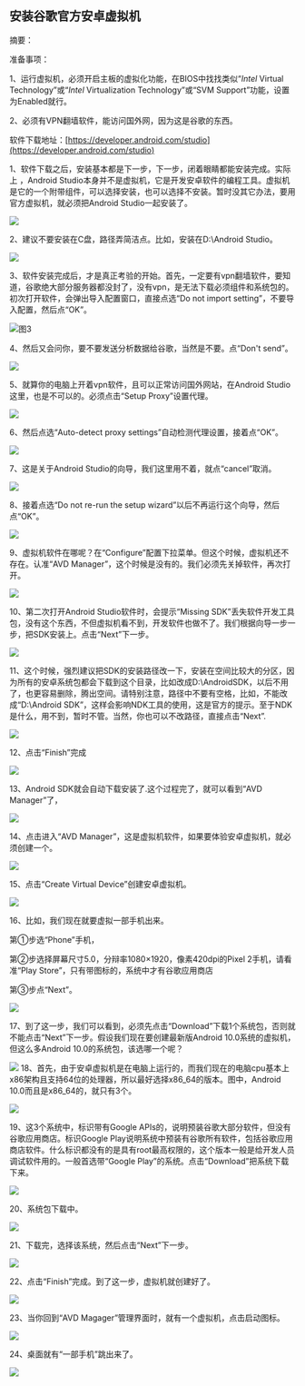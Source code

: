 ##                                  **安装谷歌官方安卓虚拟机**

摘要：

准备事项：

1、运行虚拟机，必须开启主板的虚拟化功能，在BIOS中找找类似“*Intel* Virtual Technology”或“*Intel* Virtualization Technology”或“SVM Support”功能，设置为Enabled就行。

2、必须有VPN翻墙软件，能访问国外网，因为这是谷歌的东西。

软件下载地址：[https://developer.android.com/studio](https://developer.android.com/studio)

1、软件下载之后，安装基本都是下一步，下一步，闭着眼睛都能安装完成。实际上 ，Android Studio本身并不是虚拟机，它是开发安卓软件的编程工具。虚拟机是它的一个附带组件，可以选择安装，也可以选择不安装。暂时没其它办法，要用官方虚拟机，就必须把Android Studio一起安装了。

![](https://iyzh635428.github.io/img/安装谷歌官方安卓虚拟机/1.jpg)

2、建议不要安装在C盘，路径弄简洁点。比如，安装在D:\Android Studio。

![](https://iyzh635428.github.io/img/安装谷歌官方安卓虚拟机/2.jpg)

3、软件安装完成后，才是真正考验的开始。首先，一定要有vpn翻墙软件，要知道，谷歌绝大部分服务器都没封了，没有vpn，是无法下载必须组件和系统包的。初次打开软件，会弹出导入配置窗口，直接点选“Do not import setting”，不要导入配置，然后点“OK”。

![图3](https://raw.githubusercontent.com/iyzh635428/iyzh635428.github.io/master/img/%E5%AE%89%E8%A3%85%E8%B0%B7%E6%AD%8C%E5%AE%98%E6%96%B9%E5%AE%89%E5%8D%93%E8%99%9A%E6%8B%9F%E6%9C%BA/3.jpg)

4、然后又会问你，要不要发送分析数据给谷歌，当然是不要。点“Don't send”。

![](https://raw.githubusercontent.com/iyzh635428/iyzh635428.github.io/master/img/%E5%AE%89%E8%A3%85%E8%B0%B7%E6%AD%8C%E5%AE%98%E6%96%B9%E5%AE%89%E5%8D%93%E8%99%9A%E6%8B%9F%E6%9C%BA/4.jpg)

5、就算你的电脑上开着vpn软件，且可以正常访问国外网站，在Android Studio这里，也是不可以的。必须点击“Setup Proxy”设置代理。

![](https://raw.githubusercontent.com/iyzh635428/iyzh635428.github.io/master/img/%E5%AE%89%E8%A3%85%E8%B0%B7%E6%AD%8C%E5%AE%98%E6%96%B9%E5%AE%89%E5%8D%93%E8%99%9A%E6%8B%9F%E6%9C%BA/5.jpg)

6、然后点选“Auto-detect proxy settings”自动检测代理设置，接着点“OK”。

![](https://raw.githubusercontent.com/iyzh635428/iyzh635428.github.io/master/img/%E5%AE%89%E8%A3%85%E8%B0%B7%E6%AD%8C%E5%AE%98%E6%96%B9%E5%AE%89%E5%8D%93%E8%99%9A%E6%8B%9F%E6%9C%BA/6.jpg)

7、这是关于Android Studio的向导，我们这里用不着，就点“cancel”取消。

![](https://raw.githubusercontent.com/iyzh635428/iyzh635428.github.io/master/img/%E5%AE%89%E8%A3%85%E8%B0%B7%E6%AD%8C%E5%AE%98%E6%96%B9%E5%AE%89%E5%8D%93%E8%99%9A%E6%8B%9F%E6%9C%BA/7.jpg)

8、接着点选“Do not re-run the setup wizard”以后不再运行这个向导，然后点“OK”。

![](https://raw.githubusercontent.com/iyzh635428/iyzh635428.github.io/master/img/%E5%AE%89%E8%A3%85%E8%B0%B7%E6%AD%8C%E5%AE%98%E6%96%B9%E5%AE%89%E5%8D%93%E8%99%9A%E6%8B%9F%E6%9C%BA/8.jpg)

9、虚拟机软件在哪呢？在“Configure”配置下拉菜单。但这个时候，虚拟机还不存在。认准“AVD Manager”，这个时候是没有的。我们必须先关掉软件，再次打开。

![](https://raw.githubusercontent.com/iyzh635428/iyzh635428.github.io/master/img/%E5%AE%89%E8%A3%85%E8%B0%B7%E6%AD%8C%E5%AE%98%E6%96%B9%E5%AE%89%E5%8D%93%E8%99%9A%E6%8B%9F%E6%9C%BA/9.jpg)

10、第二次打开Android Studio软件时，会提示“Missing SDK”丢失软件开发工具包，没有这个东西，不但虚拟机看不到，开发软件也做不了。我们根据向导一步一步，把SDK安装上。点击“Next”下一步。

![](https://raw.githubusercontent.com/iyzh635428/iyzh635428.github.io/master/img/%E5%AE%89%E8%A3%85%E8%B0%B7%E6%AD%8C%E5%AE%98%E6%96%B9%E5%AE%89%E5%8D%93%E8%99%9A%E6%8B%9F%E6%9C%BA/10.jpg)

11、这个时候，强烈建议把SDK的安装路径改一下，安装在空间比较大的分区，因为所有的安卓系统包都会下载到这个目录，比如改成D:\AndroidSDK，以后不用了，也更容易删除，腾出空间。请特别注意，路径中不要有空格，比如，不能改成“D:\Android SDK”，这样会影响NDK工具的使用，这是官方的提示。至于NDK是什么，用不到，暂时不管。当然，你也可以不改路径，直接点击“Next”.

![](https://raw.githubusercontent.com/iyzh635428/iyzh635428.github.io/master/img/%E5%AE%89%E8%A3%85%E8%B0%B7%E6%AD%8C%E5%AE%98%E6%96%B9%E5%AE%89%E5%8D%93%E8%99%9A%E6%8B%9F%E6%9C%BA/11.jpg)

12、点击“Finish”完成

![](https://raw.githubusercontent.com/iyzh635428/iyzh635428.github.io/master/img/%E5%AE%89%E8%A3%85%E8%B0%B7%E6%AD%8C%E5%AE%98%E6%96%B9%E5%AE%89%E5%8D%93%E8%99%9A%E6%8B%9F%E6%9C%BA/12.jpg)

13、Android SDK就会自动下载安装了.这个过程完了，就可以看到“AVD Manager”了，

![](https://raw.githubusercontent.com/iyzh635428/iyzh635428.github.io/master/img/%E5%AE%89%E8%A3%85%E8%B0%B7%E6%AD%8C%E5%AE%98%E6%96%B9%E5%AE%89%E5%8D%93%E8%99%9A%E6%8B%9F%E6%9C%BA/13.jpg)

14、点击进入“AVD Manager”，这是虚拟机软件，如果要体验安卓虚拟机，就必须创建一个。

![](https://raw.githubusercontent.com/iyzh635428/iyzh635428.github.io/master/img/%E5%AE%89%E8%A3%85%E8%B0%B7%E6%AD%8C%E5%AE%98%E6%96%B9%E5%AE%89%E5%8D%93%E8%99%9A%E6%8B%9F%E6%9C%BA/14.jpg)

15、点击“Create Virtual Device”创建安卓虚拟机。

![](https://raw.githubusercontent.com/iyzh635428/iyzh635428.github.io/master/img/%E5%AE%89%E8%A3%85%E8%B0%B7%E6%AD%8C%E5%AE%98%E6%96%B9%E5%AE%89%E5%8D%93%E8%99%9A%E6%8B%9F%E6%9C%BA/15.jpg)

16、比如，我们现在就要虚拟一部手机出来。

第①步选“Phone”手机，

第②步选择屏幕尺寸5.0，分辩率1080×1920，像素420dpi的Pixel 2手机，请看准“Play Store”，只有带图标的，系统中才有谷歌应用商店

第③步点“Next”。

![](https://raw.githubusercontent.com/iyzh635428/iyzh635428.github.io/master/img/%E5%AE%89%E8%A3%85%E8%B0%B7%E6%AD%8C%E5%AE%98%E6%96%B9%E5%AE%89%E5%8D%93%E8%99%9A%E6%8B%9F%E6%9C%BA/16.jpg)

17、到了这一步，我们可以看到，必须先点击“Download”下载1个系统包，否则就不能点击“Next”下一步。假设我们现在要创建最新版Android 10.0系统的虚拟机，但这么多Android 10.0的系统包，该选哪一个呢？

![](https://raw.githubusercontent.com/iyzh635428/iyzh635428.github.io/master/img/%E5%AE%89%E8%A3%85%E8%B0%B7%E6%AD%8C%E5%AE%98%E6%96%B9%E5%AE%89%E5%8D%93%E8%99%9A%E6%8B%9F%E6%9C%BA/17.jpg)
18、首先，由于安卓虚拟机是在电脑上运行的，而我们现在的电脑cpu基本上x86架构且支持64位的处理器，所以最好选择x86_64的版本。图中，Android 10.0而且是x86_64的，就只有3个。

![](https://raw.githubusercontent.com/iyzh635428/iyzh635428.github.io/master/img/%E5%AE%89%E8%A3%85%E8%B0%B7%E6%AD%8C%E5%AE%98%E6%96%B9%E5%AE%89%E5%8D%93%E8%99%9A%E6%8B%9F%E6%9C%BA/18.jpg)

19、这3个系统中，标识带有Google APIs的，说明预装谷歌大部分软件，但没有谷歌应用商店。标识Google Play说明系统中预装有谷歌所有软件，包括谷歌应用商店软件。什么标识都没有的是具有root最高权限的，这个版本一般是给开发人员调试软件用的。一般首选带“Google Play”的系统。点击“Download”把系统下载下来。

![](https://raw.githubusercontent.com/iyzh635428/iyzh635428.github.io/master/img/%E5%AE%89%E8%A3%85%E8%B0%B7%E6%AD%8C%E5%AE%98%E6%96%B9%E5%AE%89%E5%8D%93%E8%99%9A%E6%8B%9F%E6%9C%BA/19.jpg)

20、系统包下载中。

![](https://raw.githubusercontent.com/iyzh635428/iyzh635428.github.io/master/img/%E5%AE%89%E8%A3%85%E8%B0%B7%E6%AD%8C%E5%AE%98%E6%96%B9%E5%AE%89%E5%8D%93%E8%99%9A%E6%8B%9F%E6%9C%BA/20.jpg)

21、下载完，选择该系统，然后点击“Next”下一步。

![](https://raw.githubusercontent.com/iyzh635428/iyzh635428.github.io/master/img/%E5%AE%89%E8%A3%85%E8%B0%B7%E6%AD%8C%E5%AE%98%E6%96%B9%E5%AE%89%E5%8D%93%E8%99%9A%E6%8B%9F%E6%9C%BA/21.jpg)

22、点击“Finish”完成。到了这一步，虚拟机就创建好了。

![](https://raw.githubusercontent.com/iyzh635428/iyzh635428.github.io/master/img/%E5%AE%89%E8%A3%85%E8%B0%B7%E6%AD%8C%E5%AE%98%E6%96%B9%E5%AE%89%E5%8D%93%E8%99%9A%E6%8B%9F%E6%9C%BA/22.jpg)

23、当你回到“AVD Magager”管理界面时，就有一个虚拟机，点击启动图标。

![](https://raw.githubusercontent.com/iyzh635428/iyzh635428.github.io/master/img/%E5%AE%89%E8%A3%85%E8%B0%B7%E6%AD%8C%E5%AE%98%E6%96%B9%E5%AE%89%E5%8D%93%E8%99%9A%E6%8B%9F%E6%9C%BA/23.jpg)

24、桌面就有“一部手机”跳出来了。

![](https://raw.githubusercontent.com/iyzh635428/iyzh635428.github.io/master/img/%E5%AE%89%E8%A3%85%E8%B0%B7%E6%AD%8C%E5%AE%98%E6%96%B9%E5%AE%89%E5%8D%93%E8%99%9A%E6%8B%9F%E6%9C%BA/24.jpg)